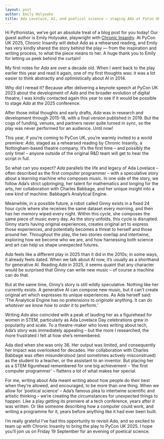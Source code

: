 ```yaml
---
layout: post
author: Emily Holyoake
title: Ada Lovelace, AI, and poetical science – staging Ada at PyCon UK 2025
---
```

Hi Pythonistas, we’ve got an absolute treat of a blog post for you today! Our guest author is Emily Holyoake, playwright with [Chronic Insanity](https://www.chronicinsanity.co.uk/). At PyCon UK 2025, Chronic Insanity will debut _Ada_ as a rehearsed reading, and Emily has very kindly shared the story behind the play — from the inspiration and writing process, to what the piece means to her. A huge thank you to Emily for letting us peek behind the curtain!


My first notes for _Ada_ are over a decade old. When I went back to the play earlier this year and read it again, one of my first thoughts was: it was a lot easier to think abstractly and optimistically about AI in 2014.

Why did I reread it? Because after delivering a keynote speech at PyCon UK 2023 about the development of _Ada_ and the broader evolution of digital theatre, I was kindly contacted again this year to see if it would be possible to stage _Ada_ at the 2025 conference.

After those initial thoughts and early drafts, _Ada_ was in research and development through 2015-18, with a final version published in 2019. But the cogs of funding, venues, and partners never quite turned in sync, so the play was never performed for an audience. Until now!

This year, if you’re coming to PyCon UK, you’re warmly invited to a world premiere: _Ada_, staged as a rehearsed reading by Chronic Insanity, a Nottingham-based theatre company. It’s the first time – and possibly the only time! – anyone outside of the original R&D team will get to hear the script in full.

So what can you expect? _Ada_ parallels the life and legacy of Ada Lovelace – often described as the first computer programmer – with a speculative story about a learning machine who composes music. In one side of the story, we follow Ada’s strict upbringing, her talent for mathematics and longing for the arts, her collaboration with Charles Babbage, and her unique insight into a new kind of machine: Babbage’s Analytical Engine.

Meanwhile, in a possible future, a robot called Ginny exists in a fixed 24 hour cycle where she receives the same dataset every morning, and then has her memory wiped every night. Within this cycle, she composes the same piece of music every day. As the story unfolds, this cycle is disrupted. Ginny starts having original experiences, creates original art to express those experiences, and potentially becomes a threat to herself and those around her. Throughout the play, the two stories overlap and intertwine, exploring how we become who we are, and how harnessing both science and art can help us shape unexpected futures.

_Ada_ feels like a different play in 2025 than it did in the 2010s; in some ways, it already feels dated. When we talk about AI now, it’s usually as a shorthand for generative AI. Reading _Ada_ in 2025, it seems quaint that any character would be surprised that Ginny can write new music – of course a machine can do that.

But at the same time, Ginny’s story is still wildly speculative. Nothing like her currently exists. A generative AI can compose new music, but it can’t create original art which expresses its unique experiences. As Ada herself said: ‘The Analytical Engine has no pretensions to _originate_ anything. It can do _whatever we know how to order it_ to perform.’

Writing _Ada_ also coincided with a peak of lauding her as a figurehead for women in STEM, particularly as Ada Lovelace Day celebrations grew in popularity and scale. To a theatre-maker who loves writing about tech, Ada’s story was immediately appealing – but the more I researched, the more frustrated I felt at how she’s remembered.

Ada died when she was only 36. Her output was limited, and consequently her impact was overlooked for decades. Her collaboration with Charles Babbage was often misunderstood (and sometimes actively misconstrued) as the student to a teacher, or the assistant to an inventor. But placing her as a STEM figurehead remembered for one big achievement – ‘the first computer programmer’ – flattens a lot of what makes her special.

For me, writing about Ada meant writing about how people do their best when they’re allowed, and encouraged, to be more than one thing. When we allow for ‘poetical science’ – Ada’s famous plea to intertwine scientific and artistic thinking – we’re creating the circumstances for unexpected things to happen. Like a play getting its premiere at a tech conference, years after it was written. Or like someone describing how a computer could work, and writing a programme for it, years before anything like it had ever been built.

I’m really grateful I’ve had this opportunity to revisit _Ada_, and so excited to team up with Chronic Insanity to bring the play to PyCon UK 2025. I hope you’ll join us on Friday 19 September for an evening of poetical science.

